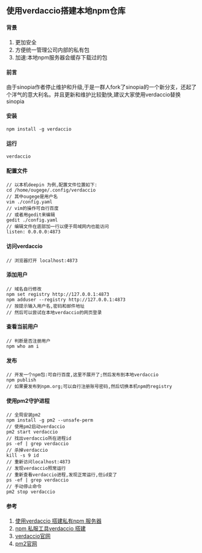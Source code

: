 ## 使用verdaccio搭建本地npm仓库

#### 背景
1. 更加安全
1. 方便统一管理公司内部的私有包
1. 加速:本地npm服务器会缓存下载过的包

#### 前言
由于sinopia作者停止维护和升级,于是一群人fork了sinopia的一个新分支，还起了个洋气的意大利名。并且更新和维护比较勤快,建议大家使用verdaccio替换sinopia

#### 安装
```
npm install -g verdaccio
```

#### 运行
```
verdaccio
```

#### 配置文件
```
// 以本机deepin 为例,配置文件位置如下:
cd /home/ougege/.config/verdaccio
// 其中ougege是用户名
vim ./config.yaml
// vim的操作可自行百度
// 或者用gedit来编辑
gedit ./config.yaml
// 编辑文件在底部加一行以便于局域网内也能访问
listen: 0.0.0.0:4873
```

#### 访问verdaccio
```
// 浏览器打开 localhost:4873
```

#### 添加用户
```
// 域名自行修改
npm set registry http://127.0.0.1:4873
npm adduser --registry http://127.0.0.1:4873
// 按提示输入用户名,密码和邮件地址
// 然后可以尝试在本地verdaccio的网页登录
```

#### 查看当前用户
```
// 判断是否注册用户
npm who am i
```

#### 发布
```
// 开发一个npm包:可自行百度,这里不展开了;然后发布到本地verdaccio
npm publish
// 如果要发布到npm.org;可以自行注册账号密码,然后切换本机npm的registry
```

#### 使用pm2守护进程
```
// 全局安装pm2
npm install -g pm2 --unsafe-perm
// 使用pm2启动verdaccio
pm2 start verdaccio
// 找出verdaccio所在进程id
ps -ef | grep verdaccio
// 杀掉verdaccio
kill -s 9 id
// 重新访问localhost:4873
// 发现verdaccio照常运行
// 重新查看verdaccio进程,发现正常运行,但id变了
ps -ef | grep verdaccio
// 手动停止命令
pm2 stop verdaccio
```

#### 参考
1. [使用verdaccio 搭建私有npm 服务器](https://blog.csdn.net/qq_29594393/article/details/81587989 '使用verdaccio 搭建私有npm 服务器')
1. [npm 私服工具verdaccio 搭建](https://blog.csdn.net/yyzzhc999/article/details/80097073 'npm 私服工具verdaccio 搭建')
1. [verdaccio官网](https://www.npmjs.com/package/verdaccio 'verdaccio官网')
1. [pm2官网](https://www.npmjs.com/package/pm2 'pm2官网')